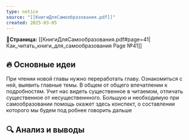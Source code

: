 ```yaml
---
type: notice
source: "[[КнигиДляСамообразования.pdf]]"
created: 2025-03-05 
---
```

**📝Страница:** [[КнигиДляСамообразования.pdf#page=41|Как_читать_книги_для_самообразования Page №41]]  

## 🔥 Основные идеи 
При чтении новой главы нужно переработать главу. Ознакомиться с ней, выявить главные темы. В общем от общего впечатлении к подробностям. Учит нас видеть существенное в читаемом, отличать существенное от несущественнного. 
Большую и необходимую при самообразовании помощь окажет здесь конспект, о составлении которого мы будем под робнее говорить дальше

## 🔍 Анализ и выводы  





